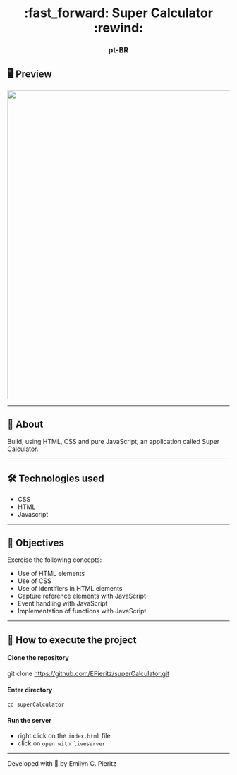 <h1 align = "center"> :fast_forward: Super Calculator :rewind: </h1>
<h3 align = "center"> pt-BR </h3>

## 🖥 Preview
<p align = "center">
  <img src = "https://scontent.fbnu2-1.fna.fbcdn.net/v/t1.0-9/119828931_1734297673391243_4121738869924066236_o.jpg?_nc_cat=106&_nc_sid=0debeb&_nc_eui2=AeHjxtXylCS9bDOBPxWRsyCgAtLRfp4bPoQC0tF-nhs-hBzebUwzxUiWHOBtoOwLRLLu8JtJ0kN8mbKorH9tLssI&_nc_ohc=VcvHsI1QSwoAX8YxRAK&_nc_ht=scontent.fbnu2-1.fna&oh=af10085fde3fdd598a7e970f88df1700&oe=5F8A4645" width = "700">
</p>

---

## 📖 About
<p>Build, using HTML, CSS and pure JavaScript, an application called Super Calculator.</p>

---

## 🛠 Technologies used
- CSS
- HTML
- Javascript

---

## :pushpin: Objectives
Exercise the following concepts:
- Use of HTML elements
- Use of CSS
- Use of identifiers in HTML elements
- Capture reference elements with JavaScript
- Event handling with JavaScript
- Implementation of functions with JavaScript

---

## 🚀 How to execute the project
#### Clone the repository
git clone https://github.com/EPieritz/superCalculator.git

#### Enter directory
`cd superCalculator`

#### Run the server
- right click on the `index.html` file
- click on `open with liveserver`

---
Developed with 💙 by Emilyn C. Pieritz
